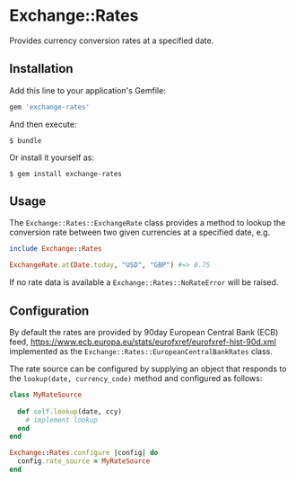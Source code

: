 # Exchange::Rates

Provides currency conversion rates at a specified date.

## Installation

Add this line to your application's Gemfile:

```ruby
gem 'exchange-rates'
```

And then execute:

    $ bundle

Or install it yourself as:

    $ gem install exchange-rates

## Usage

The `Exchange::Rates::ExchangeRate` class provides a method to lookup the conversion rate between two given currencies at a specified date, e.g.

```ruby
include Exchange::Rates

ExchangeRate.at(Date.today, "USD", "GBP") #=> 0.75
```

If no rate data is available a `Exchange::Rates::NoRateError` will be raised.

## Configuration

By default the rates are provided by 90­day European Central Bank (ECB) feed, https://www.ecb.europa.eu/stats/eurofxref/eurofxref-hist-90d.xml implemented as the `Exchange::Rates::EuropeanCentralBankRates` class.

The rate source can be configured by supplying an object that responds to the `lookup(date, currency_code)` method and configured as follows:

```ruby
class MyRateSource
  
  def self.lookup(date, ccy)
  	# implement lookup
  end
end

Exchange::Rates.configure |config| do
  config.rate_source = MyRateSource
end
```





